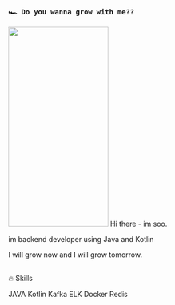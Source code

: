 ### `🏎️ Do you wanna grow with me??` 
<img src="https://ifh.cc/g/gSW4Dx.png" width="200" height="400"/>
Hi there - im soo. 

im backend developer using Java and Kotlin

I will grow now and I will grow tomorrow.

##
🔥 Skills 

JAVA Kotlin Kafka ELK Docker Redis 
